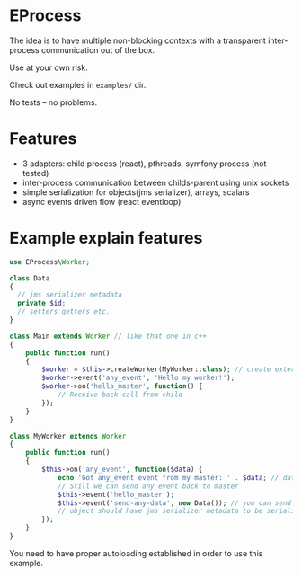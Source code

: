 EProcess
========

The idea is to have multiple non-blocking contexts with a transparent inter-process communication out of the box.

Use at your own risk.

Check out examples in `examples/` dir.

No tests – no problems.

Features
========
* 3 adapters: child process (react), pthreads, symfony process (not tested)
* inter-process communication between childs-parent using unix sockets
* simple serialization for objects(jms serializer), arrays, scalars
* async events driven flow (react eventloop)

Example explain features
========================

```php
use EProcess\Worker;

class Data
{
  // jms serializer metadata
  private $id;
  // setters getters etc.
}

class Main extends Worker // like that one in c++
{
    public function run()
    {
        $worker = $this->createWorker(MyWorker::class); // create external non-blocking thread of MyWorker class
        $worker->event('any_event', 'Hello my worker!');
        $worker->on('hello_master', function() {
            // Receive back-call from child
        });
    }
}

class MyWorker extends Worker
{
    public function run()
    {
        $this->on('any_event', function($data) {
            echo 'Got any_event event from my master: ' . $data; // data == Hello my worker
            // Still we can send any event back to master
            $this->event('hello_master');
            $this->event('send-any-data', new Data()); // you can send any object, array or scalar
            // object should have jms serializer metadata to be serialized
        });
    }
}
```

You need to have proper autoloading established in order to use this example.
